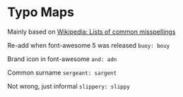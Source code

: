 # Typo Maps

Mainly based on [Wikipedia: Lists of common misspellings](
https://en.wikipedia.org/wiki/Wikipedia:Lists_of_common_misspellings)


Re-add when font-awesome 5 was released
`buoy: bouy`

Brand icon in font-awesome
`and: adn`

Common surname
`sergeant: sargent`

Not wrong, just informal
`slippery: slippy`
